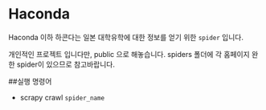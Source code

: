 # Haconda

Haconda 이하 하콘다는 일본 대학유학에 대한 정보를 얻기 위한 `spider` 입니다.

개인적인 프로젝트 입니다만, public 으로 해놓습니다.
spiders 폴더에 각 홈페이지 완한 spider이 있으므로 참고바랍니다.


##실행 명령어

* scrapy crawl `spider_name`
